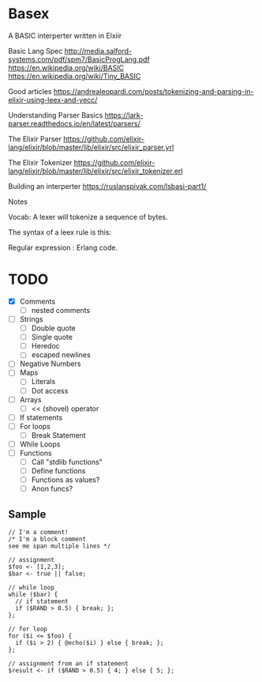 # Basex

A BASIC interperter written in Elxiir

Basic Lang Spec
http://media.salford-systems.com/pdf/spm7/BasicProgLang.pdf
https://en.wikipedia.org/wiki/BASIC
https://en.wikipedia.org/wiki/Tiny_BASIC

Good articles
https://andrealeopardi.com/posts/tokenizing-and-parsing-in-elixir-using-leex-and-yecc/

Understanding Parser Basics
https://lark-parser.readthedocs.io/en/latest/parsers/

The Elixir Parser
https://github.com/elixir-lang/elixir/blob/master/lib/elixir/src/elixir_parser.yrl

The Elixir Tokenizer
https://github.com/elixir-lang/elixir/blob/master/lib/elixir/src/elixir_tokenizer.erl

Building an interperter
https://ruslanspivak.com/lsbasi-part1/

Notes

Vocab:
A lexer will tokenize a sequence of bytes.

The syntax of a leex rule is this:

Regular expression : Erlang code.

# TODO

- [x] Comments
  - [ ] nested comments
- [ ] Strings
  - [ ] Double quote
  - [ ] Single quote
  - [ ] Heredoc
  - [ ] escaped newlines
- [ ] Negative Numbers
- [ ] Maps
  - [ ] Literals
  - [ ] Dot access
- [ ] Arrays
  - [ ] << (shovel) operator
- [ ] If statements
- [ ] For loops
  - [ ] Break Statement
- [ ] While Loops
- [ ] Functions
  - [ ] Call "stdlib functions"
  - [ ] Define functions
  - [ ] Functions as values?
  - [ ] Anon funcs?

## Sample

```grantscript
// I'm a comment!
/* I'm a block comment
see me span multiple lines */

// assignment
$foo <- [1,2,3];
$bar <- true || false;

// while loop
while ($bar) {
  // if statement
  if ($RAND > 0.5) { break; };
};

// for loop
for ($i <= $foo) {
  if ($i > 2) { @echo($i) } else { break; };
};

// assignment from an if statement
$result <- if ($RAND > 0.5) { 4; } else { 5; };
```
